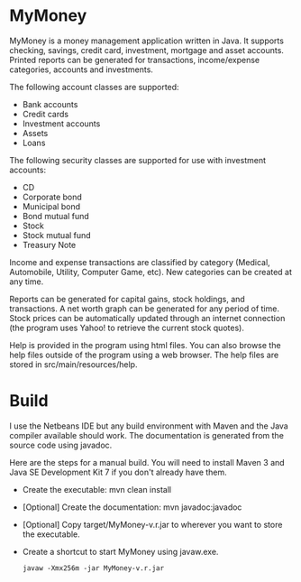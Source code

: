MyMoney
=======

MyMoney is a money management application written in Java.  It supports checking, savings, credit card, investment, mortgage and asset accounts.  Printed reports can be generated for transactions, income/expense categories, accounts and investments.

The following account classes are supported:
  - Bank accounts
  - Credit cards
  - Investment accounts
  - Assets
  - Loans
  
The following security classes are supported for use with investment accounts:
  - CD
  - Corporate bond
  - Municipal bond
  - Bond mutual fund
  - Stock
  - Stock mutual fund
  - Treasury Note
  
Income and expense transactions are classified by category (Medical, Automobile, Utility, Computer Game, etc).  New categories can be created at any time.
 
Reports can be generated for capital gains, stock holdings, and transactions.  A net worth graph can be generated for any period of time.  Stock prices can be automatically updated through an internet connection (the program uses Yahoo! to retrieve the current stock quotes).
 
Help is provided in the program using html files.  You can also browse the help files outside of the program using a web browser.  The help files are stored in src/main/resources/help.


Build
=====

I use the Netbeans IDE but any build environment with Maven and the Java compiler available should work.  The documentation is generated from the source code using javadoc.

Here are the steps for a manual build.  You will need to install Maven 3 and Java SE Development Kit 7 if you don't already have them.

  - Create the executable: mvn clean install
  - [Optional] Create the documentation: mvn javadoc:javadoc
  - [Optional] Copy target/MyMoney-v.r.jar to wherever you want to store the executable.
  - Create a shortcut to start MyMoney using javaw.exe. 
  
		javaw -Xmx256m -jar MyMoney-v.r.jar

	
